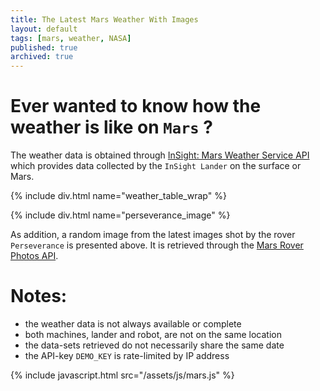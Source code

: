 ```yaml
---
title: The Latest Mars Weather With Images
layout: default
tags: [mars, weather, NASA]
published: true
archived: true
---
```


# Ever wanted to know how the weather is like on `Mars` ?

The weather data is obtained through [InSight: Mars Weather Service API][1] which provides data collected by the `InSight Lander` on the surface or Mars.

{% include div.html name="weather_table_wrap" %}

{% include div.html name="perseverance_image" %}

As addition, a random image from the latest images shot by the rover `Perseverance` is presented above. It is retrieved through the [Mars Rover Photos API][1].

[1]: <https://api.nasa.gov/> "NASA Open APIs"

# Notes:
* the weather data is not always available or complete
* both machines, lander and robot, are not on the same location
* the data-sets retrieved do not necessarily share the same date
* the API-key `DEMO_KEY` is rate-limited by IP address

{% include javascript.html src="/assets/js/mars.js" %}
